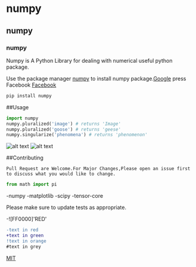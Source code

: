 # numpy

## numpy

### numpy


Numpy is A Python Library for dealing with numerical useful python package.

Use the package manager [numpy](https://pip.pypa.io/en/stable/) to install numpy package.[Google](google.com)
press Facebook
[Facebook](www.facebook.com)
```bash
pip install numpy
```

##Usage

```python
import numpy
numpy.pluralized('image') # returns 'Image'
numpy.pluralized('goose') # returns 'geese'
numpy.singularize('phenomena') # returns 'phenomenon'
```


![alt text](https://www.stellaandchewys.com/wp-content/uploads/maplechristmas.jpg)
![alt text](https://images2.minutemediacdn.com/image/upload/c_fill,g_auto,h_1248,w_2220/f_auto,q_auto,w_1100/v1555303893/shape/mentalfloss/monster_primary_0.png)

##Contributing

```
Pull Request are Welcome.For Major Changes,Please open an issue first to discuss what you would like to change.
```
```python
from math import pi
```
-numpy
-matplotlib
-scipy
-tensor-core

Please make sure to update tests as appropriate.

-![FF0000]'RED'

```diff
-text in red
+text in green
!text in orange
#text in grey
```

[MIT](https://choosealicense.com/licenses/mit/)

